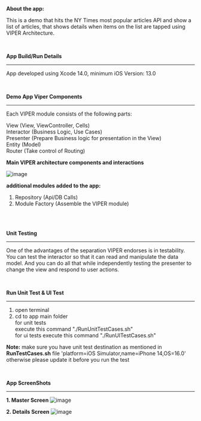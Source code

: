 
**About the app:**

This is a demo that hits the NY Times most popular articles API and show a list of articles, that shows details when items on the list are tapped using VIPER Architecture.

<br/>

**App Build/Run Details** 

-----------------------------------------

App developed using Xcode 14.0, minimum iOS Version: 13.0

<br/>

**Demo App Viper Components**

-----------------------------------------
Each VIPER module consists of the following parts: <br/>

View (View, ViewController, Cells) <br/>
Interactor (Business Logic, Use Cases) <br/>
Presenter (Prepare Business logic for presentation in the View) <br/>
Entity (Model) <br/>
Router (Take control of Routing) <br/>

**Main VIPER architecture components and interactions**

![image](https://user-images.githubusercontent.com/8080426/200169881-21840360-53f2-462d-8294-03dd08cf66f7.png)


**additional modules added to the app:** <br/>
1. Repository (Api/DB Calls) <br/>
2. Module Factory (Assemble the VIPER module) <br/>

<br/><br/>

**Unit Testing**

-----------------------------------------

One of the advantages of the separation VIPER endorses is in testability. You can test the interactor so that it can read and manipulate the data model. And you can do all that while independently testing the presenter to change the view and respond to user actions.

<br/>

**Run Unit Test & UI Test**

-----------------------------------------

1. open terminal <br/>
2. cd to app main folder <br/>
for unit tests <br/>
 execute this command "./RunUnitTestCases.sh" <br/>
for ui tests
 execute this command "./RunUITestCases.sh" <br/>


**Note:** make sure you have unit test destination as mentioned in **RunTestCases.sh** file 'platform=iOS Simulator,name=iPhone 14,OS=16.0' otherwise please update it before you run the test 

<br/>


**App ScreenShots**

-----------------------------------------

**1. Master Screen**
![image](https://user-images.githubusercontent.com/8080426/200169271-02345b2d-a71e-4c3c-8019-0294029634ce.png)

**2. Details Screen**
![image](https://user-images.githubusercontent.com/8080426/200169295-8f015206-b213-4c0d-9ae4-330dad8e7ccf.png)
